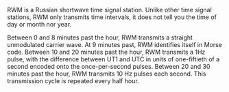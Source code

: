 RWM is a Russian shortwave time signal station. Unlike other time signal stations, RWM only transmits time intervals, it does not tell you the time of day or month nor year.

Between 0 and 8 minutes past the hour, RWM transmits a straight unmodulated carrier wave. At 9 minutes past, RWM identifies itself in Morse code. Between 10 and 20 minutes past the hour, RWM transmits a 1Hz pulse, with the difference between UT1 and UTC in units of one-fiftieth of a second encoded onto the once-per-second pulses. Between 20 and 30 minutes past the hour, RWM transmits 10 Hz pulses each second. This transmission cycle is repeated every half hour.